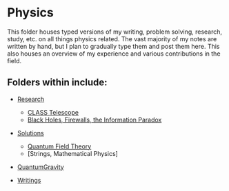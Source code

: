 # Physics
This folder houses typed versions of my writing, problem solving, research, study, etc. on all things physics related. The vast majority of my notes are written by hand, but I plan to gradually type them and post them here. This also houses an overview of my experience and various contributions in the field.


## Folders within include:

- [Research](https://github.com/johngrahamreynolds/Physics/tree/main/Research)

  - [CLASS Telescope](https://github.com/johngrahamreynolds/Physics/tree/main/Research/CLASSTelescope)
  - [Black Holes, Firewalls, the Information Paradox](https://github.com/johngrahamreynolds/Physics/tree/main/Research/BlackHoles)
- [Solutions](https://github.com/johngrahamreynolds/Physics/tree/main/Solutions)
  - [Quantum Field Theory](https://github.com/johngrahamreynolds/Physics/tree/main/Solutions/QuantumFieldTheory)
  - [Strings, Mathematical Physics]
- [QuantumGravity](https://github.com/johngrahamreynolds/Physics/tree/main/QuantumGravity)
- [Writings](https://github.com/johngrahamreynolds/Physics/tree/main/Writings)
